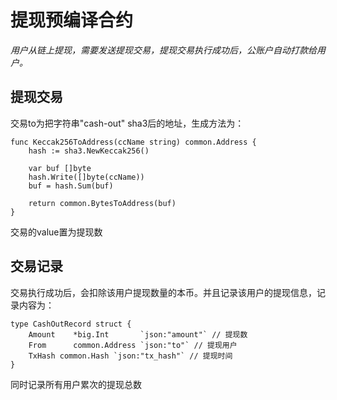 # 提现预编译合约

*用户从链上提现，需要发送提现交易，提现交易执行成功后，公账户自动打款给用户。*

## 提现交易 

交易to为把字符串"cash-out" sha3后的地址，生成方法为：

```function
func Keccak256ToAddress(ccName string) common.Address {
	hash := sha3.NewKeccak256()

	var buf []byte
	hash.Write([]byte(ccName))
	buf = hash.Sum(buf)

	return common.BytesToAddress(buf)
}
```

交易的value置为提现数

## 交易记录

交易执行成功后，会扣除该用户提现数量的本币。并且记录该用户的提现信息，记录内容为：

```struct
type CashOutRecord struct {
	Amount    *big.Int       `json:"amount"` // 提现数
	From      common.Address `json:"to"` // 提现用户
	TxHash common.Hash `json:"tx_hash"` // 提现时间
}
```

同时记录所有用户累次的提现总数
